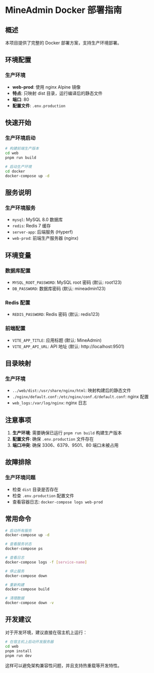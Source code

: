 # MineAdmin Docker 部署指南

## 概述

本项目提供了完整的 Docker 部署方案，支持生产环境部署。

## 环境配置

### 生产环境  
- **web-prod**: 使用 nginx Alpine 镜像
- **特点**: 只映射 dist 目录，运行编译后的静态文件
- **端口**: 80
- **配置文件**: `.env.production`

## 快速开始

### 生产环境启动

```bash
# 构建前端生产版本
cd web
pnpm run build

# 启动生产环境
cd docker
docker-compose up -d
```

## 服务说明

### 生产环境服务
- `mysql`: MySQL 8.0 数据库
- `redis`: Redis 7 缓存
- `server-app`: 后端服务 (Hyperf)
- `web-prod`: 前端生产服务器 (nginx)

## 环境变量

### 数据库配置
- `MYSQL_ROOT_PASSWORD`: MySQL root 密码 (默认: root123)
- `DB_PASSWORD`: 数据库密码 (默认: mineadmin123)

### Redis 配置
- `REDIS_PASSWORD`: Redis 密码 (默认: redis123)

### 前端配置
- `VITE_APP_TITLE`: 应用标题 (默认: MineAdmin)
- `VITE_APP_API_URL`: API 地址 (默认: http://localhost:9501)

## 目录映射

### 生产环境
- `../web/dist:/usr/share/nginx/html`: 映射构建后的静态文件
- `./nginx/default.conf:/etc/nginx/conf.d/default.conf`: nginx 配置
- `web_logs:/var/log/nginx`: nginx 日志

## 注意事项

1. **生产环境**: 需要确保已运行 `pnpm run build` 构建生产版本
2. **配置文件**: 确保 `.env.production` 文件存在
3. **端口冲突**: 确保 3306、6379、9501、80 端口未被占用

## 故障排除

### 生产环境问题  
- 检查 `dist` 目录是否存在
- 检查 `.env.production` 配置文件
- 查看容器日志: `docker-compose logs web-prod`

## 常用命令

```bash
# 启动所有服务
docker-compose up -d

# 查看服务状态
docker-compose ps

# 查看日志
docker-compose logs -f [service-name]

# 停止服务
docker-compose down

# 重新构建
docker-compose build

# 清理数据
docker-compose down -v
```

## 开发建议

对于开发环境，建议直接在宿主机上运行：

```bash
# 在宿主机上启动开发服务器
cd web
pnpm install
pnpm run dev
```

这样可以避免架构兼容性问题，并且支持热重载等开发特性。
